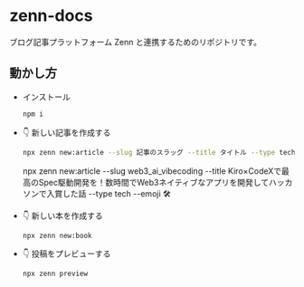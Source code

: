 # zenn-docs

ブログ記事プラットフォーム Zenn と連携するためのリポジトリです。

## 動かし方

- インストール

  ```bash
  npm i
  ```

- 👇 新しい記事を作成する

  ```bash
  npx zenn new:article --slug 記事のスラッグ --title タイトル --type tech --emoji 🛠
  ```

  npx zenn new:article --slug web3_ai_vibecoding --title Kiro×CodeXで最高のSpec駆動開発を！数時間でWeb3ネイティブなアプリを開発してハッカソンで入賞した話 --type tech --emoji 🛠

- 👇 新しい本を作成する

  ```bash
  npx zenn new:book
  ```

- 👇 投稿をプレビューする

  ```bash
  npx zenn preview
  ```

